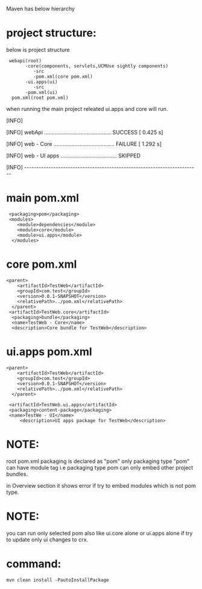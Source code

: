 Maven has below hierarchy

project structure:
==================
below is project structure

	 webapi(root)
           -core(components, servlets,UCMUse sightly components)
              -src
              -pom.xml(core pom.xml)
           -ui.apps(ui)
              -src
	       -pom.xml(ui)
	  pom.xml(root pom.xml)

when running the main project releated ui.apps and core will run.


  [INFO]
  
  [INFO] webApi ............................................ SUCCESS [  0.425 s]
  
  [INFO] web - Core ........................................ FAILURE [  1.292 s]
  
  [INFO] web - UI apps ..................................... SKIPPED
  
  [INFO] ------------------------------------------------------------------------

 

main pom.xml
============

	 <packaging>pom</packaging>
	 <modules>
	    <module>dependencies</module>
	    <module>core</module>
	    <module>ui.apps</module>
	  </modules>
	
core pom.xml
============

	<parent>
	    <artifactId>TestWeb</artifactId>
	    <groupId>com.test</groupId>
	    <version>0.0.1-SNAPSHOT</version>
	    <relativePath>../pom.xml</relativePath>
	  </parent>
	 <artifactId>TestWeb.core</artifactId>
	  <packaging>bundle</packaging>
	  <name>TestWeb - Core</name>
	  <description>Core bundle for TestWeb</description>

ui.apps pom.xml
===============
	<parent>
	    <artifactId>TestWeb</artifactId>
	    <groupId>com.test</groupId>
	    <version>0.0.1-SNAPSHOT</version>
	    <relativePath>../pom.xml</relativePath>
	  </parent>
	  
	 <artifactId>TestWeb.ui.apps</artifactId>
  	 <packaging>content-package</packaging>
  	 <name>TestWe - UI</name>
         <description>UI apps package for TestWeb</description>
	 
NOTE:
=====
root pom.xml packaging is declared as "pom" only packaging type "pom" can have  module tag i.e packaging type pom
can only embed other project bundles.

in Overview section it shows error if try to embed modules which is not pom type.

NOTE:
=====
you can run only selected pom also like ui.core alone or ui.apps alone if try to update only ui changes to crx.

command:
========
	
	mvn clean install -PautoInstallPackage

	 

	  
